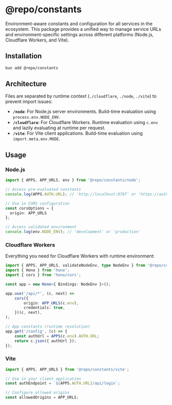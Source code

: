 # @repo/constants

Environment-aware constants and configuration for all services in the ecosystem. This package provides a unified way to manage service URLs and environment-specific settings across different platforms (Node.js, Cloudflare Workers, and Vite).

## Installation

```bash
bun add @repo/constants
```

## Architecture

Files are separated by runtime context (`./cloudflare`, `./node`, `./vite`) to prevent import issues:

- **`/node`**: For Node.js server environments. Build-time evaluation using `process.env.NODE_ENV`.
- **`/cloudflare`**: For Cloudflare Workers. Runtime evaluation using `c.env` and lazily evaluating at runtime per request.
- **`/vite`**: For Vite client applications. Build-time evaluation using `import.meta.env.MODE`.

## Usage

### Node.js

```typescript
import { APPS, APP_URLS, env } from '@repo/constants/node';

// Access pre-evaluated constants
console.log(APPS.AUTH.URL); // 'http://localhost:8787' or 'https://auth.epicenter.so'

// Use in CORS configuration
const corsOptions = {
  origin: APP_URLS
};

// Access validated environment
console.log(env.NODE_ENV); // 'development' or 'production'
```

### Cloudflare Workers

Everything you need for Cloudflare Workers with runtime environment:

```typescript
import { APPS, APP_URLS, validateNodeEnv, type NodeEnv } from '@repo/constants/cloudflare';
import { Hono } from 'hono';
import { cors } from 'hono/cors';

const app = new Hono<{ Bindings: NodeEnv }>();

app.use('/api/*', (c, next) =>
    cors({
        origin: APP_URLS(c.env),
        credentials: true,
    })(c, next),
);

// App constants (runtime resolution)
app.get('/config', (c) => {
    const authUrl = APPS(c.env).AUTH.URL;
    return c.json({ authUrl });
});
```
### Vite

```typescript
import { APPS, APP_URLS } from '@repo/constants/vite';

// Use in your client application
const authEndpoint = `${APPS.AUTH.URL}/api/login`;

// Configure allowed origins
const allowedOrigins = APP_URLS;
```
